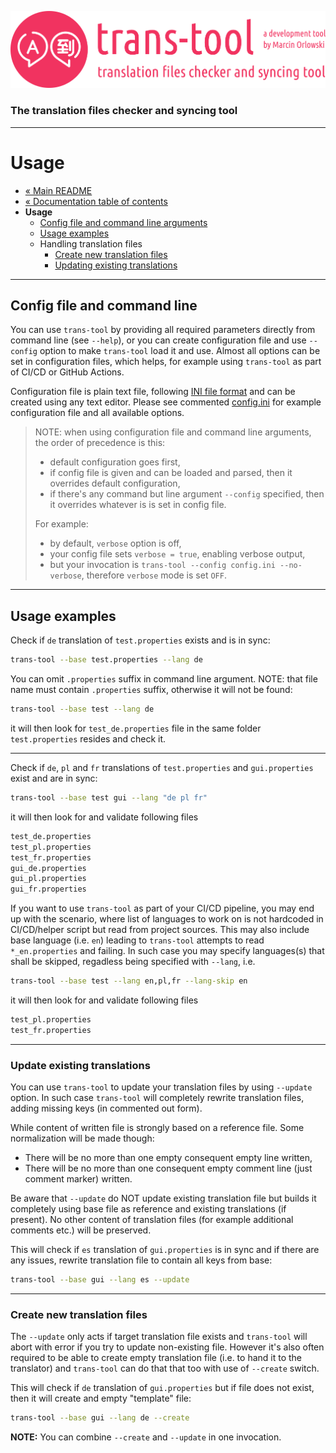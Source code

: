 ![trans-tool logo](../artwork/trans-tool-logo.png)

### The translation files checker and syncing tool ###

---

# Usage #

* [« Main README](../README.md)
* [« Documentation table of contents](README.md)
* **Usage**
  * [Config file and command line arguments](#config-file-and-command-line)
  * [Usage examples](#usage-examples)
  * Handling translation files
    * [Create new translation files](#create-new-translation-files)
    * [Updating existing translations](#update-existing-translations)

---

## Config file and command line ##

You can use `trans-tool` by providing all required parameters directly from command line (see `--help`), or you can create
configuration file and use `--config` option to make `trans-tool` load it and use. Almost all options can be set in configuration
files, which helps, for example using `trans-tool` as part of CI/CD or GitHub Actions.

Configuration file is plain text file, following [INI file format](https://en.wikipedia.org/wiki/INI_file) and can be created using
any text editor. Please see commented [config.ini](../config.ini) for example configuration file and all available options.

> NOTE: when using configuration file and command line arguments, the order of precedence is this:
>
> * default configuration goes first,
> * if config file is given and can be loaded and parsed, then it overrides default configuration,
> * if there's any command but line argument `--config` specified, then it overrides whatever is is set in config file.
>
> For example:
>
> * by default, `verbose` option is off,
> * your config file sets `verbose = true`, enabling verbose output,
> * but your invocation is `trans-tool --config config.ini --no-verbose`, therefore `verbose` mode is set `OFF`.

---

## Usage examples ##

Check if `de` translation of `test.properties` exists and is in sync:

```bash
trans-tool --base test.properties --lang de
```

You can omit `.properties` suffix in command line argument. NOTE: that file name must contain `.properties`
suffix, otherwise it will not be found:

```bash
trans-tool --base test --lang de
```

it will then look for `test_de.properties` file in the same folder `test.properties` resides and check it.

---

Check if `de`, `pl` and `fr` translations of `test.properties` and `gui.properties` exist and are in sync:

```bash
trans-tool --base test gui --lang "de pl fr"
```

it will then look for and validate following files

```bash
test_de.properties
test_pl.properties
test_fr.properties
gui_de.properties
gui_pl.properties
gui_fr.properties
```

If you want to use `trans-tool` as part of your CI/CD pipeline, you may end up with the scenario, where
list of languages to work on is not hardcoded in CI/CD/helper script but read from project sources. This
may also include base language (i.e. `en`) leading to `trans-tool` attempts to read `*_en.properties`
and failing. In such case you may specify languages(s) that shall be skipped, regadless being specified
with `--lang`, i.e.

```bash
trans-tool --base test --lang en,pl,fr --lang-skip en
```

it will then look for and validate following files

```bash
test_pl.properties
test_fr.properties
```

---

### Update existing translations ###

You can use `trans-tool` to update your translation files by using `--update` option. In such case `trans-tool` will completely
rewrite translation files, adding missing keys (in commented out form).

While content of written file is strongly based on a reference file. Some normalization will be made though:

* There will be no more than one empty consequent empty line written,
* There will be no more than one consequent empty comment line (just comment marker) written.

Be aware that `--update` do NOT update existing translation file but builds it completely using base file as reference and existing
translations (if present). No other content of translation files (for example additional comments etc.) will be preserved.

This will check if `es` translation of `gui.properties` is in sync and if there are any issues, rewrite translation file to
contain all keys from base:

```bash
trans-tool --base gui --lang es --update
```

---

### Create new translation files ###

The `--update` only acts if target translation file exists and `trans-tool` will abort with error if you try to update non-existing
file. However it's also often required to be able to create empty translation file (i.e. to hand it to the translator) and `trans-tool`
can do that that too with use of `--create` switch.

This will check if `de` translation of `gui.properties` but if file does not exist, then it will create and empty "template" file:

```bash
trans-tool --base gui --lang de --create
```

**NOTE:** You can combine `--create` and `--update` in one invocation.
